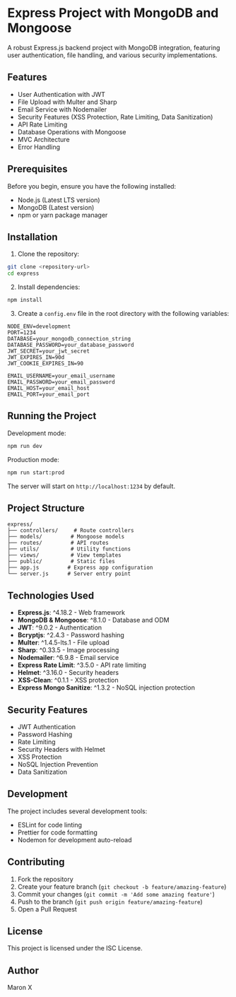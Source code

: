 # Express Project with MongoDB and Mongoose

A robust Express.js backend project with MongoDB integration, featuring user authentication, file handling, and various security implementations.

## Features

- User Authentication with JWT
- File Upload with Multer and Sharp
- Email Service with Nodemailer
- Security Features (XSS Protection, Rate Limiting, Data Sanitization)
- API Rate Limiting
- Database Operations with Mongoose
- MVC Architecture
- Error Handling

## Prerequisites

Before you begin, ensure you have the following installed:

- Node.js (Latest LTS version)
- MongoDB (Latest version)
- npm or yarn package manager

## Installation

1. Clone the repository:

```bash
git clone <repository-url>
cd express
```

2. Install dependencies:

```bash
npm install
```

3. Create a `config.env` file in the root directory with the following variables:

```env
NODE_ENV=development
PORT=1234
DATABASE=your_mongodb_connection_string
DATABASE_PASSWORD=your_database_password
JWT_SECRET=your_jwt_secret
JWT_EXPIRES_IN=90d
JWT_COOKIE_EXPIRES_IN=90

EMAIL_USERNAME=your_email_username
EMAIL_PASSWORD=your_email_password
EMAIL_HOST=your_email_host
EMAIL_PORT=your_email_port
```

## Running the Project

Development mode:

```bash
npm run dev
```

Production mode:

```bash
npm run start:prod
```

The server will start on `http://localhost:1234` by default.

## Project Structure

```
express/
├── controllers/     # Route controllers
├── models/         # Mongoose models
├── routes/         # API routes
├── utils/          # Utility functions
├── views/          # View templates
├── public/         # Static files
├── app.js         # Express app configuration
└── server.js      # Server entry point
```

## Technologies Used

- **Express.js**: ^4.18.2 - Web framework
- **MongoDB & Mongoose**: ^8.1.0 - Database and ODM
- **JWT**: ^9.0.2 - Authentication
- **Bcryptjs**: ^2.4.3 - Password hashing
- **Multer**: ^1.4.5-lts.1 - File upload
- **Sharp**: ^0.33.5 - Image processing
- **Nodemailer**: ^6.9.8 - Email service
- **Express Rate Limit**: ^3.5.0 - API rate limiting
- **Helmet**: ^3.16.0 - Security headers
- **XSS-Clean**: ^0.1.1 - XSS protection
- **Express Mongo Sanitize**: ^1.3.2 - NoSQL injection protection

## Security Features

- JWT Authentication
- Password Hashing
- Rate Limiting
- Security Headers with Helmet
- XSS Protection
- NoSQL Injection Prevention
- Data Sanitization

## Development

The project includes several development tools:

- ESLint for code linting
- Prettier for code formatting
- Nodemon for development auto-reload

## Contributing

1. Fork the repository
2. Create your feature branch (`git checkout -b feature/amazing-feature`)
3. Commit your changes (`git commit -m 'Add some amazing feature'`)
4. Push to the branch (`git push origin feature/amazing-feature`)
5. Open a Pull Request

## License

This project is licensed under the ISC License.

## Author

Maron X
